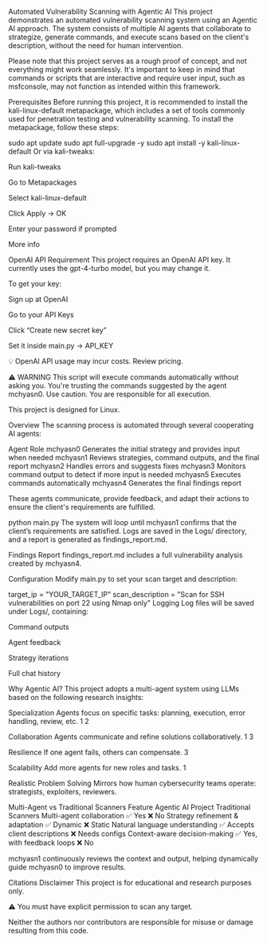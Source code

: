 Automated Vulnerability Scanning with Agentic AI
This project demonstrates an automated vulnerability scanning system using an Agentic AI approach. The system consists of multiple AI agents that collaborate to strategize, generate commands, and execute scans based on the client's description, without the need for human intervention.

Please note that this project serves as a rough proof of concept, and not everything might work seamlessly. It's important to keep in mind that commands or scripts that are interactive and require user input, such as msfconsole, may not function as intended within this framework.

Prerequisites
Before running this project, it is recommended to install the kali-linux-default metapackage, which includes a set of tools commonly used for penetration testing and vulnerability scanning. To install the metapackage, follow these steps:

sudo apt update
sudo apt full-upgrade -y
sudo apt install -y kali-linux-default
Or via kali-tweaks:

Run kali-tweaks

Go to Metapackages

Select kali-linux-default

Click Apply → OK

Enter your password if prompted

More info

OpenAI API Requirement
This project requires an OpenAI API key. It currently uses the gpt-4-turbo model, but you may change it.

To get your key:

Sign up at OpenAI

Go to your API Keys

Click “Create new secret key”

Set it inside main.py → API_KEY

💡 OpenAI API usage may incur costs. Review pricing.

⚠️ WARNING
This script will execute commands automatically without asking you.
You're trusting the commands suggested by the agent mchyasn0.
Use caution. You are responsible for all execution.

This project is designed for Linux.

Overview
The scanning process is automated through several cooperating AI agents:

Agent	Role
mchyasn0	Generates the initial strategy and provides input when needed
mchyasn1	Reviews strategies, command outputs, and the final report
mchyasn2	Handles errors and suggests fixes
mchyasn3	Monitors command output to detect if more input is needed
mchyasn5	Executes commands automatically
mchyasn4	Generates the final findings report

These agents communicate, provide feedback, and adapt their actions to ensure the client's requirements are fulfilled.


python main.py
The system will loop until mchyasn1 confirms that the client’s requirements are satisfied. Logs are saved in the Logs/ directory, and a report is generated as findings_report.md.

 Findings Report
findings_report.md includes a full vulnerability analysis created by mchyasn4.

Configuration
Modify main.py to set your scan target and description:

target_ip = "YOUR_TARGET_IP"
scan_description = "Scan for SSH vulnerabilities on port 22 using Nmap only"
Logging
Log files will be saved under Logs/, containing:

Command outputs

Agent feedback

Strategy iterations

Full chat history

Why Agentic AI?
This project adopts a multi-agent system using LLMs based on the following research insights:

Specialization
Agents focus on specific tasks: planning, execution, error handling, review, etc.
1 2

Collaboration
Agents communicate and refine solutions collaboratively.
1 3

Resilience
If one agent fails, others can compensate.
3

Scalability
Add more agents for new roles and tasks.
1

Realistic Problem Solving
Mirrors how human cybersecurity teams operate: strategists, exploiters, reviewers.

Multi-Agent vs Traditional Scanners
Feature	Agentic AI Project	Traditional Scanners
Multi-agent collaboration	✅ Yes	❌ No
Strategy refinement & adaptation	✅ Dynamic	❌ Static
Natural language understanding	✅ Accepts client descriptions	❌ Needs configs
Context-aware decision-making	✅ Yes, with feedback loops	❌ No

mchyasn1 continuously reviews the context and output, helping dynamically guide mchyasn0 to improve results.

Citations
Disclaimer
This project is for educational and research purposes only.

⚠️ You must have explicit permission to scan any target.

Neither the authors nor contributors are responsible for misuse or damage resulting from this code.